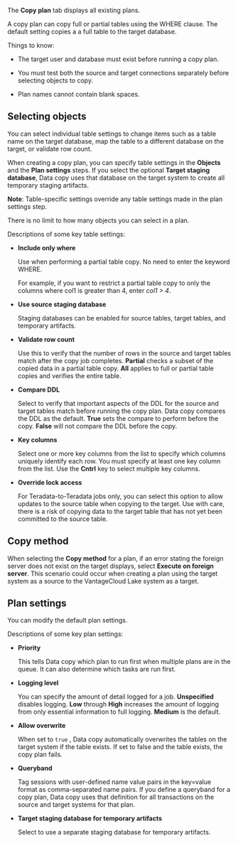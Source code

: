 The **Copy plan** tab displays all existing plans.

A copy plan can copy full or partial tables using the WHERE clause. The default setting copies a a full table to the target database.

Things to know:

-   The target user and database must exist before running a copy plan.


-   You must test both the source and target connections separately before selecting objects to copy.


-   Plan names cannot contain blank spaces.


## Selecting objects


You can select individual table settings to change items such as a table name on the target database, map the table to a different database on the target, or validate row count.

When creating a copy plan, you can specify table settings in the **Objects** and the **Plan settings** steps. If you select the optional **Target staging database**, Data copy uses that database on the target system to create all temporary staging artifacts.

**Note**: Table-specific settings override any table settings made in the plan settings step.

There is no limit to how many objects you can select in a plan.

Descriptions of some key table settings:

-   **Include only where**

    Use when performing a partial table copy. No need to enter the keyword WHERE.

    For example, if you want to restrict a partial table copy to only the columns where col1 is greater than 4, enter *col1 > 4*.


-   **Use source staging database**

    Staging databases can be enabled for source tables, target tables, and temporary artifacts.


-   **Validate row count**

    Use this to verify that the number of rows in the source and target tables match after the copy job completes. **Partial** checks a subset of the copied data in a partial table copy. **All** applies to full or partial table copies and verifies the entire table.


-   **Compare DDL**

    Select to verify that important aspects of the DDL for the source and target tables match before running the copy plan. Data copy compares the DDL as the default. **True** sets the compare to perform before the copy. **False** will not compare the DDL before the copy.


-   **Key columns**

    Select one or more key columns from the list to specify which columns uniquely identify each row. You must specify at least one key column from the list. Use the **Cntrl** key to select multiple key columns.


-   **Override lock access**

    For Teradata-to-Teradata jobs only, you can select this option to allow updates to the source table when copying to the target. Use with care, there is a risk of copying data to the target table that has not yet been committed to the source table.


## Copy method


When selecting the **Copy method** for a plan, if an error stating the foreign server does not exist on the target displays, select **Execute on foreign server**. This scenario could occur when creating a plan using the target system as a source to the VantageCloud Lake system as a target.

## Plan settings


You can modify the default plan settings.

Descriptions of some key plan settings:

-   **Priority**

    This tells Data copy which plan to run first when multiple plans are in the queue. It can also determine which tasks are run first.


-   **Logging level**

    You can specify the amount of detail logged for a job. **Unspecified** disables logging. **Low** through **High** increases the amount of logging from only essential information to full logging. **Medium** is the default.


-   **Allow overwrite**

    When set to 
        `
        true
        `
      , Data copy automatically overwrites the tables on the target system if the table exists. If set to false and the table exists, the copy plan fails.


-   **Queryband**

    Tag sessions with user-defined name value pairs in the key=value format as comma-separated name pairs. If you define a queryband for a copy plan, Data copy uses that definition for all transactions on the source and target systems for that plan.


-   **Target staging database for temporary artifacts**

    Select to use a separate staging database for temporary artifacts.


